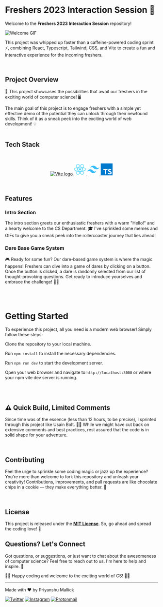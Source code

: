 # Freshers 2023 Interaction Session 🚀

Welcome to the **Freshers 2023 Interaction Session** repository!

![Welcome GIF](https://media.giphy.com/media/XD9o33QG9BoMis7iM4/giphy.gif)

This project was whipped up faster than a caffeine-powered coding sprint ⚡️, combining React, Typescript, Tailwind, CSS, and Vite to create a fun and interactive experience for the incoming freshers.

<br />

## Project Overview

🎉 This project showcases the possibilities that await our freshers in the exciting world of computer science! 🖥️

The main goal of this project is to engage freshers with a simple yet effective demo of the potential they can unlock through their newfound skills. Think of it as a sneak peek into the exciting world of web development! 💡
<br />
<br />

## Tech Stack

<br />

<p align="center">
  <a href="https://vitejs.dev" target="_blank" rel="noopener noreferrer">
    <img src="https://vitejs.dev/logo.svg" alt="Vite logo" height="40"/>
  </a>
<!-- VITE -->
   <a href="https://react.dev/" target="_blank" rel="noreferrer">
      <img src="https://raw.githubusercontent.com/devicons/devicon/master/icons/react/react-original.svg" alt="react js" height="40"/>
   </a>
<!-- REACT --> 
   <a href="https://tailwindcss.com/" target="_blank" rel="noreferrer">
      <img src="https://raw.githubusercontent.com/devicons/devicon/master/icons/tailwindcss/tailwindcss-plain.svg" alt="react js" height="40"/>
   </a>
<!-- TAILWIND --> 
   <a href="https://www.typescriptlang.org/" target="_blank" rel="noreferrer">
      <img src="https://raw.githubusercontent.com/devicons/devicon/master/icons/typescript/typescript-original.svg" alt="typescript" width="40" height="40"/>
   </a>
<!-- TS -->
 </p>
 
<br />

## Features

### Intro Section

The intro section greets our enthusiastic freshers with a warm "Hello!" and a hearty welcome to the CS Department. 🎓 I've sprinkled some memes and GIFs to give you a sneak peek into the rollercoaster journey that lies ahead!

### Dare Base Game System

🎮 Ready for some fun? Our dare-based game system is where the magic happens! Freshers can dive into a game of dares by clicking on a button. Once the button is clicked, a dare is randomly selected from our list of thought-provoking questions. Get ready to introduce yourselves and embrace the challenge! 💃🕺

<br />
<br />

# Getting Started

To experience this project, all you need is a modern web browser! Simply follow these steps:

Clone the repository to your local machine.

Run `npm install` to install the necessary dependencies.

Run `npm run dev` to start the development server.

Open your web browser and navigate to `http://localhost:3000` or where your npm vite dev server is running.

<br />
<br />

## ⚠️ Quick Build, Limited Comments

Since time was of the essence (less than 12 hours, to be precise), I sprinted through this project like Usain Bolt. 🏃‍♂️ While we might have cut back on extensive comments and best practices, rest assured that the code is in solid shape for your adventure.

<br />

## Contributing

Feel the urge to sprinkle some coding magic or jazz up the experience? You're more than welcome to fork this repository and unleash your creativity! Contributions, improvements, and pull requests are like chocolate chips in a cookie — they make everything better. 🍪

<br />

## License

This project is released under the [**MIT License**](./LICENSE). So, go ahead and spread the coding love! 🌈
<br />

## Questions? Let's Connect

Got questions, or suggestions, or just want to chat about the awesomeness of computer science? Feel free to reach out to us. I'm here to help and inspire. 💌

👩‍💻 Happy coding and welcome to the exciting world of CS! 👨‍💻

---

Made with ❤️ by Priyanshu Mallick

[![Twitter](https://img.shields.io/badge/twitter-1DA1F2?style=for-the-badge&logo=twitter&logoColor=white)](https://twitter.com/mallickpri)
[![Instagram](https://img.shields.io/badge/Instagram-E4405F?style=for-the-badge&logo=instagram&logoColor=white)](https://instagram.com/mallickpriyanshu)
[![Protonmail](https://img.shields.io/badge/ProtonMail-8B89CC?style=for-the-badge&logo=protonmail&logoColor=white)](mailto:priyanshumallick@protonmail.com)

